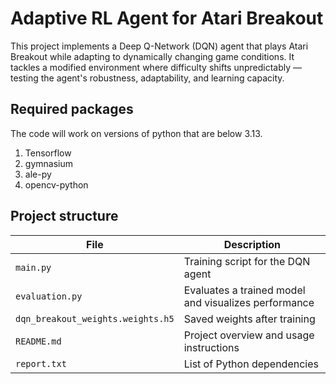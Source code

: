 # Adaptive RL Agent for Atari Breakout 
This project implements a Deep Q-Network (DQN) agent that plays Atari Breakout while adapting to dynamically changing game conditions. It tackles a modified environment where difficulty shifts unpredictably — testing the agent's robustness, adaptability, and learning capacity.

## Required packages
The code will work on versions of python that are below 3.13.

1. Tensorflow
2. gymnasium
3. ale-py
4. opencv-python

## Project structure

| File                              | Description                                          |
| --------------------------------- | ---------------------------------------------------- |
| `main.py`                         | Training script for the DQN agent                    |
| `evaluation.py`                   | Evaluates a trained model and visualizes performance |
| `dqn_breakout_weights.weights.h5` | Saved weights after training                         |
| `README.md`                       | Project overview and usage instructions              |
| `report.txt`                      | List of Python dependencies                          |

